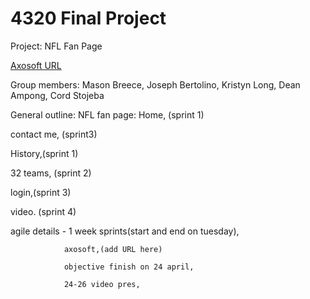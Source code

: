 # 4320 Final Project

Project: NFL Fan Page

[Axosoft URL](https://kristynl.axosoft.com/)

Group members: Mason Breece,
               Joseph Bertolino,
               Kristyn Long, 
               Dean Ampong,
               Cord Stojeba

General outline: NFL fan page:
Home, (sprint 1)

contact me, (sprint3)

History,(sprint 1)

32 teams, (sprint 2)

login,(sprint 3)

video. (sprint 4)

agile details - 1 week sprints(start and end on tuesday),

                axosoft,(add URL here)
                
                objective finish on 24 april,
                
                24-26 video pres,
                
                

